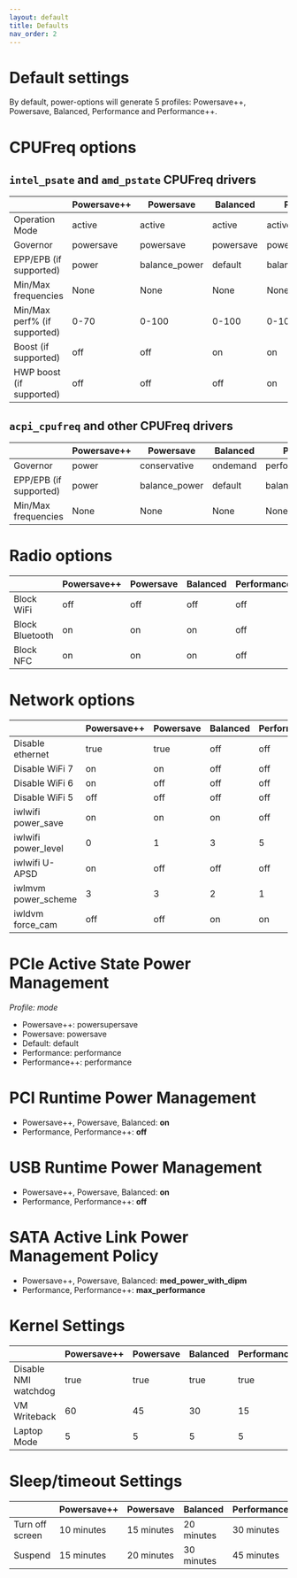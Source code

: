 ```yaml
---
layout: default
title: Defaults
nav_order: 2
---
```


# Default settings

By default, power-options will generate 5 profiles: Powersave++, Powersave, Balanced, Performance and Performance++.

# CPUFreq options

## `intel_psate` and `amd_pstate` CPUFreq drivers

|  	| Powersave++ 	| Powersave 	| Balanced 	| Performance 	| Performance++ 	|
|---	|---	|---	|---	|---	|---	|
| Operation Mode 	| active 	| active 	| active 	| active 	| active 	|
| Governor 	| powersave 	| powersave 	| powersave 	| powersave 	| performance 	|
| EPP/EPB (if supported) 	| power 	| balance_power 	| default 	| balance_performance 	| performance 	|
| Min/Max frequencies 	| None 	| None 	| None 	| None 	| None 	|
| Min/Max perf% (if supported) 	| 0-70 	| 0-100 	| 0-100 	| 0-100 	| 30-100 	|
| Boost (if supported) 	| off 	| off 	| on 	| on 	| on 	|
| HWP boost (if supported) 	| off 	| off 	| off 	| on 	| on 	|

## `acpi_cpufreq` and other CPUFreq drivers

|  	| Powersave++ 	| Powersave 	| Balanced 	| Performance 	| Performance++ 	|
|---	|---	|---	|---	|---	|---	|
| Governor 	| power 	| conservative 	| ondemand 	| performance 	| performance 	|
| EPP/EPB (if supported) 	| power 	| balance_power 	| default 	| balance_performance 	| performance 	|
| Min/Max frequencies 	| None 	| None 	| None 	| None 	| None 	|

# Radio options

| | Powersave++ | Powersave | Balanced | Performance | Performance++ |
|---	|---	|---	|---	|---	|---	|
| Block WiFi | off | off | off | off | off |
| Block Bluetooth | on | on | on | off | off |
| Block NFC | on | on | on | off | off |

# Network options

| | Powersave++ | Powersave | Balanced | Performance | Performance++ |
|---	|---	|---	|---	|---	|---	|
| Disable ethernet | true | true | off | off | off |
| Disable WiFi 7 | on | on | off | off | off |
| Disable WiFi 6 | on | off | off | off | off |
| Disable WiFi 5 | off | off | off | off | off |
| iwlwifi power_save | on | on | on | off | off |
| iwlwifi power_level | 0 | 1 | 3 | 5 | 5 |
| iwlwifi U-APSD | on | off | off | off | off |
| iwlmvm power_scheme | 3 | 3 | 2 | 1 | 1 |
| iwldvm force_cam | off | off | on | on | on |

# PCIe Active State Power Management

*Profile: mode*
- Powersave++: powersupersave
- Powersave: powersave
- Default: default
- Performance: performance
- Performance++: performance

# PCI Runtime Power Management

- Powersave++, Powersave, Balanced: **on**
- Performance, Performance++: **off**

# USB Runtime Power Management

- Powersave++, Powersave, Balanced: **on**
- Performance, Performance++: **off**

# SATA Active Link Power Management Policy

- Powersave++, Powersave, Balanced: **med_power_with_dipm**
- Performance, Performance++: **max_performance**

# Kernel Settings

|  	| Powersave++ 	| Powersave 	| Balanced 	| Performance 	| Performance++ 	|
|---	|---	|---	|---	|---	|---	|
| Disable NMI watchdog 	| true 	| true 	| true 	| true 	| true 	|
| VM Writeback 	| 60 	| 45 	| 30 	| 15 	| 15 	|
| Laptop Mode 	| 5 	| 5 	| 5 	| 5 	| 2 	|

# Sleep/timeout Settings

|  	| Powersave++ 	| Powersave 	| Balanced 	| Performance 	| Performance++ 	|
|---	|---	|---	|---	|---	|---	|
| Turn off screen 	| 10 minutes 	| 15 minutes 	| 20 minutes 	| 30 minutes 	| 45 minutes 	|
| Suspend 	| 15 minutes 	| 20 minutes 	| 30 minutes 	| 45 minutes 	| 60 minutes 	|


